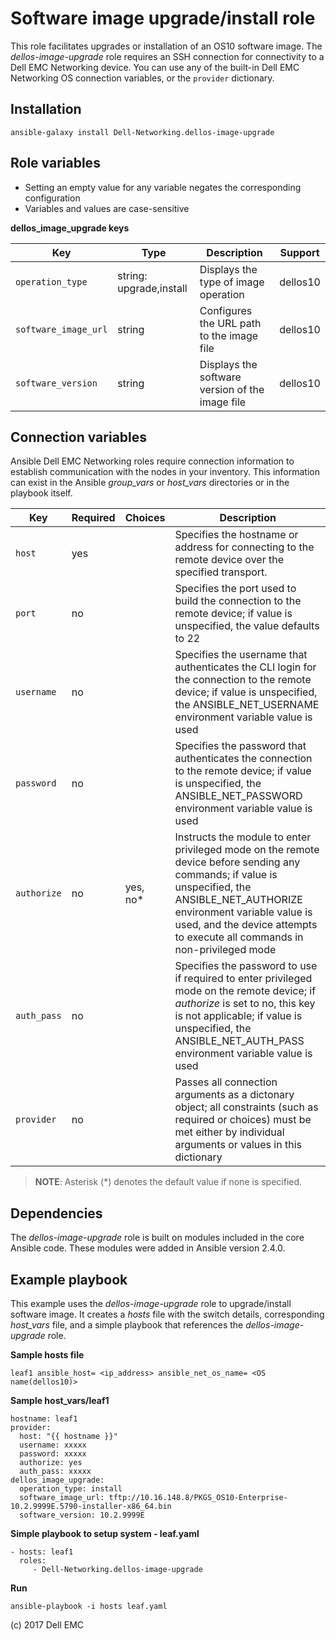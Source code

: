 Software image upgrade/install role
===================================

This role facilitates upgrades or installation of an OS10 software image. The *dellos-image-upgrade* role requires an SSH connection for connectivity to a Dell EMC Networking device. You can use any of the built-in Dell EMC Networking OS connection variables, or the ``provider``
dictionary.

Installation
------------

    ansible-galaxy install Dell-Networking.dellos-image-upgrade

Role variables
--------------

- Setting an empty value for any variable negates the corresponding configuration
- Variables and values are case-sensitive

**dellos_image_upgrade keys**

| Key        | Type                      | Description                                             | Support               |
|------------|---------------------------|---------------------------------------------------------|-----------------------|
| ``operation_type``   | string: upgrade,install | Displays the type of image operation | dellos10 |
| ``software_image_url`` | string          | Configures the URL path to the image file | dellos10 |
| ``software_version`` | string         | Displays the software version of the image file | dellos10 |
                                                                                                      
Connection variables
--------------------

Ansible Dell EMC Networking roles require connection information to establish communication with the nodes in your inventory. This information can exist in the Ansible *group_vars* or *host_vars* directories or in the playbook itself.

| Key         | Required | Choices    | Description                                         |
|-------------|----------|------------|-----------------------------------------------------|
| ``host`` | yes      |            | Specifies the hostname or address for connecting to the remote device over the specified transport. |
| ``port`` | no       |            | Specifies the port used to build the connection to the remote device; if value is unspecified, the value defaults to 22 |
| ``username`` | no       |            | Specifies the username that authenticates the CLI login for the connection to the remote device; if value is unspecified, the ANSIBLE_NET_USERNAME environment variable value is used |
| ``password`` | no       |            | Specifies the password that authenticates the connection to the remote device; if value is unspecified, the ANSIBLE_NET_PASSWORD environment variable value is used |
| ``authorize`` | no       | yes, no\*   | Instructs the module to enter privileged mode on the remote device before sending any commands; if value is unspecified, the ANSIBLE_NET_AUTHORIZE environment variable value is used, and the device attempts to execute all commands in non-privileged mode |
| ``auth_pass`` | no       |            | Specifies the password to use if required to enter privileged mode on the remote device; if *authorize* is set to no, this key is not applicable; if value is unspecified, the ANSIBLE_NET_AUTH_PASS environment variable value is used |
| ``provider`` | no       |            | Passes all connection arguments as a dictonary object; all constraints (such as required or choices) must be met either by individual arguments or values in this dictionary |

> **NOTE**: Asterisk (\*) denotes the default value if none is specified.

Dependencies
------------

The *dellos-image-upgrade* role is built on modules included in the core Ansible code. These modules were added in Ansible version 2.4.0.

Example playbook
----------------

This example uses the *dellos-image-upgrade* role to upgrade/install software image. It creates a *hosts* file with the switch details, corresponding *host_vars* file, and a simple playbook that references the *dellos-image-upgrade* role.

**Sample hosts file**

    leaf1 ansible_host= <ip_address> ansible_net_os_name= <OS name(dellos10)>

**Sample host_vars/leaf1**

    hostname: leaf1
    provider:
      host: "{{ hostname }}"
      username: xxxxx
      password: xxxxx
      authorize: yes
      auth_pass: xxxxx 
    dellos_image_upgrade:
      operation_type: install
      software_image_url: tftp://10.16.148.8/PKGS_OS10-Enterprise-10.2.9999E.5790-installer-x86_64.bin
      software_version: 10.2.9999E

**Simple playbook to setup system - leaf.yaml**

    - hosts: leaf1
      roles:
         - Dell-Networking.dellos-image-upgrade
                
**Run**

    ansible-playbook -i hosts leaf.yaml

(c) 2017 Dell EMC
